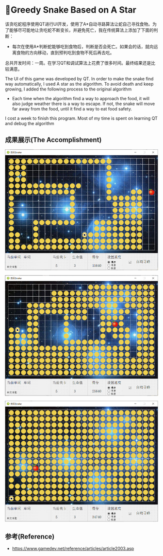 

# :snake:Greedy Snake Based on A Star

该贪吃蛇程序使用QT进行UI开发，使用了A*自动寻路算法让蛇自己寻找食物。为了能够尽可能地让贪吃蛇不断变长，并避免死亡，我在传统算法上添加了下面的判断：

- 每次在使用A*判断蛇能够吃到食物后，判断是否会死亡。如果会的话，就向远离食物的方向移动，直到预判吃到食物不死后再去吃。

总共开发时间：一周。在学习QT和调试算法上花费了很多时间。最终结果还是比较满意。



The UI of this game was developed by QT. In order to make the snake find way automatically, I used A star as the algorithm. To avoid death and keep growing, I added the following process to the original algorithm

- Each time when the algorithm find a way to approach the food, it will also judge weather there is a way to escape. If not, the snake will move far away from the food, until it find a way to eat food safety.

I cost a week to finish this program. Most of my time is spent on learning QT and  debug the algorithm



## 成果展示(The Accomplishment)

![image-20200810221645561](.\pics\image-20200810221645561.png)

![image-20200810221856758](.\pics\image-20200810221645562.png)

![image-20200810222133727](.\pics\image-20200810222133727.png)

## 参考(Reference)

- https://www.gamedev.net/reference/articles/article2003.asp